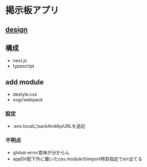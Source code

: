 # 掲示板アプリ

## [design](https://www.figma.com/file/qBb7jjS8Lb4cjDOzUXw8dF/%E3%80%90UI%E3%83%87%E3%82%B6%E3%82%A4%E3%83%B3_Web%E3%82%A2%E3%83%97%E3%83%AA%E3%80%91%E6%8E%B2%E7%A4%BA%E6%9D%BFapp?type=design&node-id=9%3A4&t=U6tvdedJfSe6hXli-1)

## 構成

- next.js
- typescript

## add module

- destyle.css
- svgr/webpack

### 設定

- .env.localにbackAndApiURLを追記

### 不明点

- global-error意味が分からん
- appDir配下外に置いたcss.moduleのimport時型指定でerr出てる